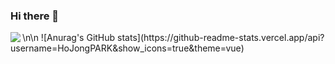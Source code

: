 ### Hi there 👋

<!--
**HoJongPARK/HoJongPARK** is a ✨ _special_ ✨ repository because its `README.md` (this file) appears on your GitHub profile.

Here are some ideas to get you started:

- 🔭 I’m currently working on ...
- 🌱 I’m currently learning ...
- 👯 I’m looking to collaborate on ...
- 🤔 I’m looking for help with ...
- 💬 Ask me about ...
- 📫 How to reach me: ...
- 😄 Pronouns: ...
- ⚡ Fun fact: ...
-->
<img align='left' src="http://mazassumnida.wtf/api/generate_badge?boj=as00098">
\n\n
![Anurag's GitHub stats](https://github-readme-stats.vercel.app/api?username=HoJongPARK&show_icons=true&theme=vue)
